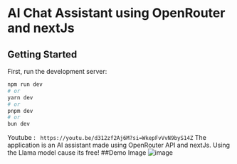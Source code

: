 
# AI Chat Assistant using OpenRouter and nextJs
## Getting Started

First, run the development server:

```bash
npm run dev
# or
yarn dev
# or
pnpm dev
# or
bun dev
```
Youtube : `
https://youtu.be/d312zf2Aj6M?si=WkepFvVvN9byS14Z`
The application is an AI assistant made using OpenRouter API and nextJs. Using the Llama model cause its free!
##Demo Image
![image](https://github.com/user-attachments/assets/c3db5d0f-73ed-4aea-94f5-060582e5d0a1)
